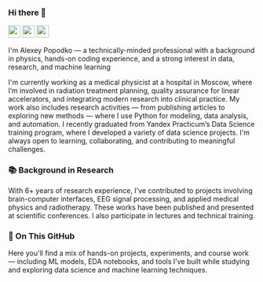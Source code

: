 ### Hi there 👋

<p> <a href="https://www.linkedin.com/in/alexeypopodko"><img src="https://img.shields.io/badge/linkedin-%230077B5.svg?&style=for-the-badge&logo=linkedin&logoColor=white" height=25></a> <a href="https://www.researchgate.net/profile/Alexey-Popodko"><img src="https://img.shields.io/badge/ResearchGate-00CCBB?style=for-the-badge&logo=ResearchGate&logoColor=white" height=25></a> <a href="https://scholar.google.com/citations?user=PHGEhY4AAAAJ&hl"><img src="https://img.shields.io/badge/Google%20Scholar-4285F4?style=for-the-badge&logo=google-scholar&logoColor=white" height=25></a></p>

I'm Alexey Popodko — a technically-minded professional with a background in physics, hands-on coding experience, and a strong interest in data, research, and machine learning

I'm currently working as a medical physicist at a hospital in Moscow, where I’m involved in radiation treatment planning, quality assurance for linear accelerators, and integrating modern research into clinical practice. My work also includes research activities — from publishing articles to exploring new methods — where I use Python for modeling, data analysis, and automation. I recently graduated from Yandex Practicum’s Data Science training program, where I developed a variety of data science projects. I'm always open to learning, collaborating, and contributing to meaningful challenges.

### 📚 Background in Research
With 6+ years of research experience, I’ve contributed to projects involving brain-computer interfaces, EEG signal processing, and applied medical physics and radiotherapy. These works have been published and presented at scientific conferences.  I also participate in lectures and technical training.


### 📂 On This GitHub
Here you'll find a mix of hands-on projects, experiments, and course work — including ML models, EDA notebooks, and tools I’ve built while studying and exploring data science and machine learning techniques.
